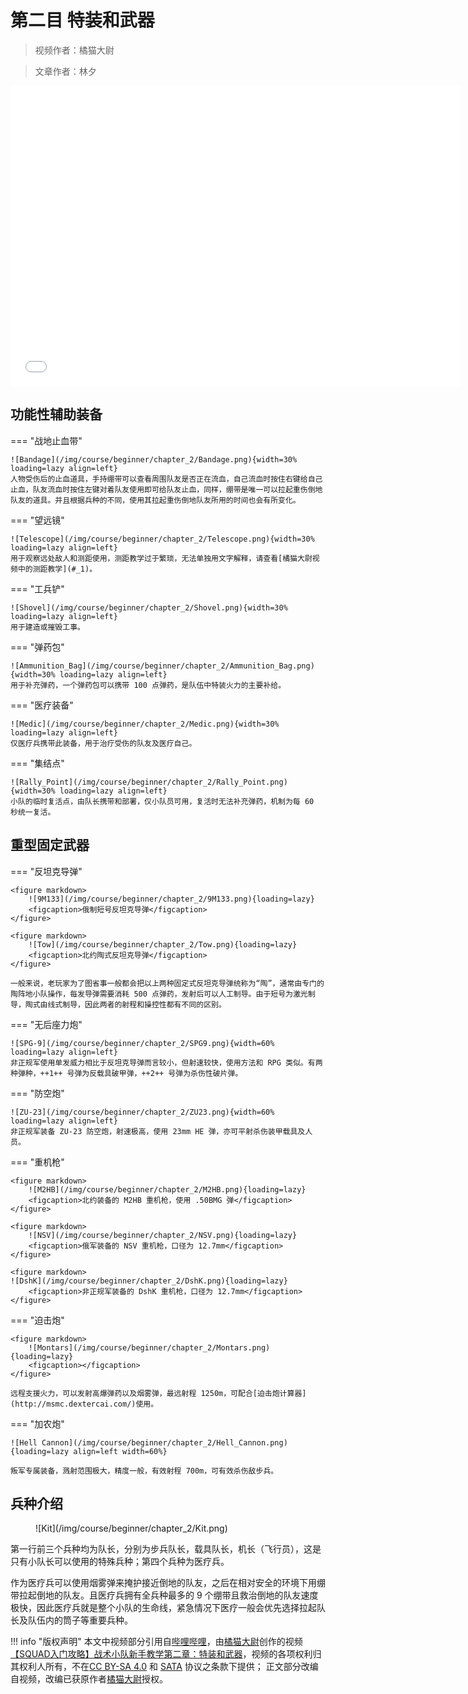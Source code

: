 # 第二目 特装和武器

> 视频作者：橘猫大尉

> 文章作者：林夕

<iframe src="//player.bilibili.com/player.html?aid=339984933&bvid=BV1jR4y1c7SK&cid=556112937&page=1" height="480" width="720" scrolling="no" border="0" frameborder="no" framespacing="0" allowfullscreen="true"> </iframe>

## 功能性辅助装备

=== "战地止血带"

    ![Bandage](/img/course/beginner/chapter_2/Bandage.png){width=30% loading=lazy align=left}
    人物受伤后的止血道具，手持绷带可以查看周围队友是否正在流血，自己流血时按住右键给自己止血，队友流血时按住左键对着队友使用即可给队友止血，同样，绷带是唯一可以拉起重伤倒地队友的道具。并且根据兵种的不同，使用其拉起重伤倒地队友所用的时间也会有所变化。

=== "望远镜"

    ![Telescope](/img/course/beginner/chapter_2/Telescope.png){width=30% loading=lazy align=left}
    用于观察远处敌人和测距使用，测距教学过于繁琐，无法单独用文字解释，请查看[橘猫大尉视频中的测距教学](#_1)。
    
=== "工兵铲"

    ![Shovel](/img/course/beginner/chapter_2/Shovel.png){width=30% loading=lazy align=left}
    用于建造或摧毁工事。

=== "弹药包"

    ![Ammunition_Bag](/img/course/beginner/chapter_2/Ammunition_Bag.png){width=30% loading=lazy align=left}
    用于补充弹药，一个弹药包可以携带 100 点弹药，是队伍中特装火力的主要补给。    

=== "医疗装备"

    ![Medic](/img/course/beginner/chapter_2/Medic.png){width=30% loading=lazy align=left}
    仅医疗兵携带此装备，用于治疗受伤的队友及医疗自己。

=== "集结点"

    ![Rally_Point](/img/course/beginner/chapter_2/Rally_Point.png){width=30% loading=lazy align=left}
    小队的临时复活点，由队长携带和部署，仅小队员可用，复活时无法补充弹药，机制为每 60 秒统一复活。

## 重型固定武器

=== "反坦克导弹"

    <figure markdown>
        ![9M133](/img/course/beginner/chapter_2/9M133.png){loading=lazy}
        <figcaption>俄制短号反坦克导弹</figcaption>
    </figure>

    <figure markdown>
        ![Tow](/img/course/beginner/chapter_2/Tow.png){loading=lazy}
        <figcaption>北约陶式反坦克导弹</figcaption>
    </figure>

    一般来说，老玩家为了图省事一般都会把以上两种固定式反坦克导弹统称为“陶”，通常由专门的陶阵地小队操作，每发导弹需要消耗 500 点弹药，发射后可以人工制导。由于短号为激光制导，陶式由线式制导，因此两者的射程和操控性都有不同的区别。

=== "无后座力炮"

    ![SPG-9](/img/course/beginner/chapter_2/SPG9.png){width=60% loading=lazy align=left}
    非正规军使用单发威力相比于反坦克导弹而言较小，但射速较快，使用方法和 RPG 类似。有两种弹种，++1++ 号弹为反载具破甲弹，++2++ 号弹为杀伤性破片弹。

=== "防空炮"

    ![ZU-23](/img/course/beginner/chapter_2/ZU23.png){width=60% loading=lazy align=left}
    非正规军装备 ZU-23 防空炮，射速极高，使用 23mm HE 弹，亦可平射杀伤装甲载具及人员。

=== "重机枪"

    <figure markdown>
        ![M2HB](/img/course/beginner/chapter_2/M2HB.png){loading=lazy}
        <figcaption>北约装备的 M2HB 重机枪，使用 .50BMG 弹</figcaption>
    </figure>
    
    <figure markdown>
        ![NSV](/img/course/beginner/chapter_2/NSV.png){loading=lazy}
        <figcaption>俄军装备的 NSV 重机枪，口径为 12.7mm</figcaption>
    </figure>
    
    <figure markdown>
    ![DshK](/img/course/beginner/chapter_2/DshK.png){loading=lazy}
        <figcaption>非正规军装备的 DshK 重机枪，口径为 12.7mm</figcaption>
    </figure>
    
=== "迫击炮"

    <figure markdown>
        ![Montars](/img/course/beginner/chapter_2/Montars.png){loading=lazy}
        <figcaption></figcaption>
    </figure>
    
    远程支援火力，可以发射高爆弹药以及烟雾弹，最远射程 1250m，可配合[迫击炮计算器](http://msmc.dextercai.com/)使用。

=== "加农炮"

    ![Hell Cannon](/img/course/beginner/chapter_2/Hell_Cannon.png){loading=lazy align=left width=60%}

    叛军专属装备，溅射范围极大，精度一般，有效射程 700m，可有效杀伤敌步兵。

## 兵种介绍

<figure markdown>
   ![Kit](/img/course/beginner/chapter_2/Kit.png)
   <figcaption></figcaption>
</figure>

第一行前三个兵种均为队长，分别为步兵队长，载具队长，机长（飞行员），这是只有小队长可以使用的特殊兵种；第四个兵种为医疗兵。

作为医疗兵可以使用烟雾弹来掩护接近倒地的队友，之后在相对安全的环境下用绷带拉起倒地的队友。且医疗兵拥有全兵种最多的 9 个绷带且救治倒地的队友速度极快，因此医疗兵就是整个小队的生命线，紧急情况下医疗一般会优先选择拉起队长及队伍内的筒子等重要兵种。

!!! info "版权声明"
    本文中视频部分引用自[哔哩哔哩](https://www.bilibili.com)，由[橘猫大尉](https://space.bilibili.com/162372711)创作的视频[【SQUAD入门攻略】战术小队新手教学第二章：特装和武器](https://www.bilibili.com/video/BV1jR4y1c7SK)，视频的各项权利归其权利人所有，不在[CC BY-SA 4.0](https://creativecommons.org/licenses/by-sa/4.0/deed.zh) 和 [SATA](https://github.com/zTrix/sata-license) 协议之条款下提供；
    正文部分改编自视频，改编已获原作者[橘猫大尉](https://space.bilibili.com/162372711)授权。